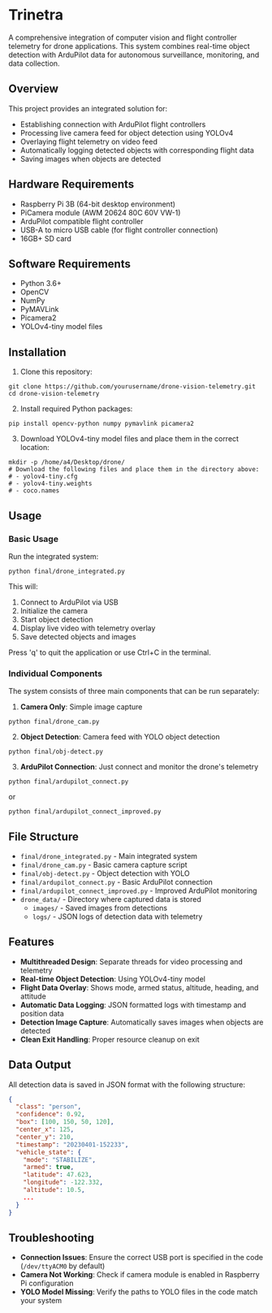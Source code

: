 # Trinetra

A comprehensive integration of computer vision and flight controller telemetry for drone applications. This system combines real-time object detection with ArduPilot data for autonomous surveillance, monitoring, and data collection.

## Overview

This project provides an integrated solution for:
- Establishing connection with ArduPilot flight controllers
- Processing live camera feed for object detection using YOLOv4
- Overlaying flight telemetry on video feed
- Automatically logging detected objects with corresponding flight data
- Saving images when objects are detected

## Hardware Requirements

- Raspberry Pi 3B (64-bit desktop environment)
- PiCamera module (AWM 20624 80C 60V VW-1)
- ArduPilot compatible flight controller
- USB-A to micro USB cable (for flight controller connection)
- 16GB+ SD card

## Software Requirements

- Python 3.6+
- OpenCV
- NumPy
- PyMAVLink
- Picamera2
- YOLOv4-tiny model files

## Installation

1. Clone this repository:
```
git clone https://github.com/yourusername/drone-vision-telemetry.git
cd drone-vision-telemetry
```

2. Install required Python packages:
```
pip install opencv-python numpy pymavlink picamera2
```

3. Download YOLOv4-tiny model files and place them in the correct location:
```
mkdir -p /home/a4/Desktop/drone/
# Download the following files and place them in the directory above:
# - yolov4-tiny.cfg
# - yolov4-tiny.weights
# - coco.names
```

## Usage

### Basic Usage

Run the integrated system:
```
python final/drone_integrated.py
```

This will:
1. Connect to ArduPilot via USB
2. Initialize the camera
3. Start object detection
4. Display live video with telemetry overlay
5. Save detected objects and images

Press 'q' to quit the application or use Ctrl+C in the terminal.

### Individual Components

The system consists of three main components that can be run separately:

1. **Camera Only**: Simple image capture
```
python final/drone_cam.py
```

2. **Object Detection**: Camera feed with YOLO object detection
```
python final/obj-detect.py
```

3. **ArduPilot Connection**: Just connect and monitor the drone's telemetry
```
python final/ardupilot_connect.py
```
or
```
python final/ardupilot_connect_improved.py
```

## File Structure

- `final/drone_integrated.py` - Main integrated system
- `final/drone_cam.py` - Basic camera capture script
- `final/obj-detect.py` - Object detection with YOLO
- `final/ardupilot_connect.py` - Basic ArduPilot connection
- `final/ardupilot_connect_improved.py` - Improved ArduPilot monitoring
- `drone_data/` - Directory where captured data is stored
  - `images/` - Saved images from detections
  - `logs/` - JSON logs of detection data with telemetry

## Features

- **Multithreaded Design**: Separate threads for video processing and telemetry
- **Real-time Object Detection**: Using YOLOv4-tiny model
- **Flight Data Overlay**: Shows mode, armed status, altitude, heading, and attitude
- **Automatic Data Logging**: JSON formatted logs with timestamp and position data
- **Detection Image Capture**: Automatically saves images when objects are detected
- **Clean Exit Handling**: Proper resource cleanup on exit

## Data Output

All detection data is saved in JSON format with the following structure:
```json
{
  "class": "person",
  "confidence": 0.92,
  "box": [100, 150, 50, 120],
  "center_x": 125,
  "center_y": 210,
  "timestamp": "20230401-152233",
  "vehicle_state": {
    "mode": "STABILIZE",
    "armed": true,
    "latitude": 47.623,
    "longitude": -122.332,
    "altitude": 10.5,
    ...
  }
}
```

## Troubleshooting

- **Connection Issues**: Ensure the correct USB port is specified in the code (`/dev/ttyACM0` by default)
- **Camera Not Working**: Check if camera module is enabled in Raspberry Pi configuration
- **YOLO Model Missing**: Verify the paths to YOLO files in the code match your system
